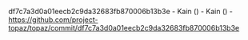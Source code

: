 df7c7a3d0a01eecb2c9da32683fb870006b13b3e - Kain () - Kain () - https://github.com/project-topaz/topaz/commit/df7c7a3d0a01eecb2c9da32683fb870006b13b3e
